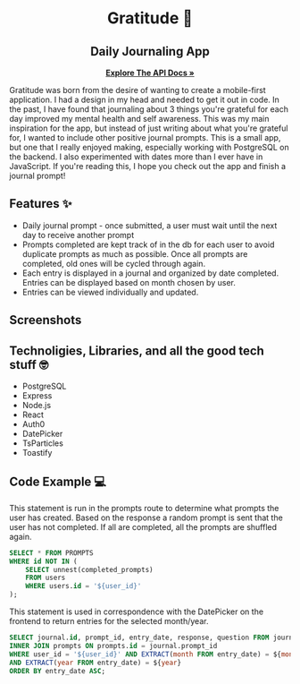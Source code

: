 <h1 align="center">Gratitude 📕 </h1>
<h2 align="center">Daily Journaling App</h2>   
<p align="center">
  <a href="https://github.com/sarahdepalo/gratitude/tree/main/backend"><strong>Explore The API Docs »</strong></a>
</p>

Gratitude was born from the desire of wanting to create a mobile-first application. I had a design in my head and needed to get it out in code. In the past, I have found that journaling about 3 things you're grateful for each day improved my mental health and self awareness. This was my main inspiration for the app, but instead of just writing about what you're grateful for, I wanted to include other positive journal prompts. This is a small app, but one that I really enjoyed making, especially working with PostgreSQL on the backend. I also experimented with dates more than I ever have in JavaScript. If you're reading this, I hope you check out the app and finish a journal prompt!

## Features ✨

* Daily journal prompt - once submitted, a user must wait until the next day to receive another prompt
* Prompts completed are kept track of in the db for each user to avoid duplicate prompts as much as possible. Once all prompts are completed, old ones will be cycled through again. 
* Each entry is displayed in a journal and organized by date completed. Entries can be displayed based on month chosen by user. 
* Entries can be viewed individually and updated. 

## Screenshots


## Technoligies, Libraries, and all the good tech stuff 🤓

* PostgreSQL
* Express
* Node.js
* React
* Auth0
* DatePicker
* TsParticles
* Toastify

## Code Example 💻

This statement is run in the prompts route to determine what prompts the user has created. Based on the response a random prompt is sent that the user has not completed. If all are completed, all the prompts are shuffled again. 
```sql
SELECT * FROM PROMPTS
WHERE id NOT IN (
    SELECT unnest(completed_prompts)
    FROM users
    WHERE users.id = '${user_id}'
);
```
This statement is used in correspondence with the DatePicker on the frontend to return entries for the selected month/year. 
```sql
SELECT journal.id, prompt_id, entry_date, response, question FROM journal
INNER JOIN prompts ON prompts.id = journal.prompt_id
WHERE user_id = '${user_id}' AND EXTRACT(month FROM entry_date) = ${month} 
AND EXTRACT(year FROM entry_date) = ${year}
ORDER BY entry_date ASC;
```


